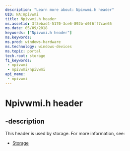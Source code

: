 ```yaml
---
description: "Learn more about: Npivwmi.h header"
UID: NA:npivwmi
title: Npivwmi.h header
ms.assetid: 3f3ebad4-5170-3ce6-892b-d0f6ff7cae65
ms.date: 05/09/2018
keywords: ["Npivwmi.h header"]
ms.keywords: 
ms.prod: windows-hardware
ms.technology: windows-devices
ms.topic: portal
tech.root: storage
f1_keywords:
 - npivwmi
 - npivwmi/npivwmi
api_name:
 - npivwmi
---
```


# Npivwmi.h header


## -description

This header is used by storage. For more information, see:

- [Storage](../_storage/index.md)

